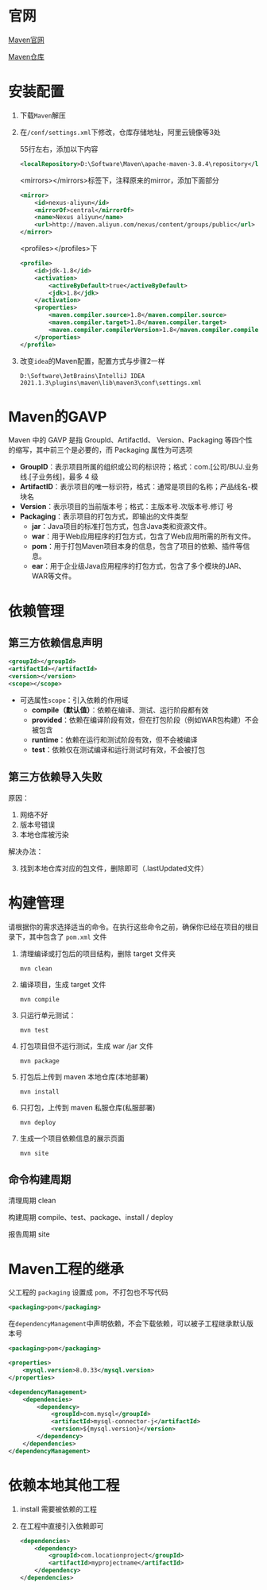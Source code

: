 # 官网

[Maven官网](https://maven.apache.org "Maven")

[Maven仓库](https://mvnrepository.com "mvnrepository")



# 安装配置

1. 下载`Maven`解压

2. 在`/conf/settings.xml`下修改，仓库存储地址，阿里云镜像等3处

   55行左右，添加以下内容

   ```xml
   <localRepository>D:\Software\Maven\apache-maven-3.8.4\repository</localRepository>
   ```

   \<mirrors>\</mirrors>标签下，注释原来的mirror，添加下面部分

   ```xml
   <mirror>
       <id>nexus-aliyun</id>
       <mirrorOf>central</mirrorOf>
       <name>Nexus aliyun</name>
       <url>http://maven.aliyun.com/nexus/content/groups/public</url>
   </mirror>
   ```

   \<profiles>\</profiles>下

   ```xml
   <profile>
       <id>jdk-1.8</id>
       <activation>
           <activeByDefault>true</activeByDefault>
           <jdk>1.8</jdk>
       </activation>
       <properties>
           <maven.compiler.source>1.8</maven.compiler.source>
           <maven.compiler.target>1.8</maven.compiler.target>
           <maven.compiler.compilerVersion>1.8</maven.compiler.compilerVersion>
       </properties>
   </profile>
   ```

3. 改变`idea`的Maven配置，配置方式与步骤2一样

   `D:\Software\JetBrains\IntelliJ IDEA 2021.1.3\plugins\maven\lib\maven3\conf\settings.xml`



# Maven的GAVP

Maven 中的 GAVP 是指 Groupld、Artifactld、 Version、Packaging 等四个性的缩写，其中前三个是必要的，而 Packaging 属性为可选项

- **GroupID**：表示项目所属的组织或公司的标识符；格式：com.[公司/BUJ.业务线.[子业务线]，最多 4 级
-  **ArtifactID**：表示项目的唯一标识符，格式：通常是项目的名称；产品线名-模块名
- **Version**：表示项目的当前版本号；格式：主版本号.次版本号.修订 号
- **Packaging**：表示项目的打包方式，即输出的文件类型
  - **jar**：Java项目的标准打包方式，包含Java类和资源文件。
  - **war**：用于Web应用程序的打包方式，包含了Web应用所需的所有文件。
  - **pom**：用于打包Maven项目本身的信息，包含了项目的依赖、插件等信息。
  - **ear**：用于企业级Java应用程序的打包方式，包含了多个模块的JAR、WAR等文件。



# 依赖管理



## 第三方依赖信息声明

```xml
<groupId></groupId>
<artifactId></artifactId>
<version></version>
<scope></scope>
```

- 可选属性`scope`：引入依赖的作用域
  - **compile（默认值）**：依赖在编译、测试、运行阶段都有效
  - **provided**：依赖在编译阶段有效，但在打包阶段（例如WAR包构建）不会被包含
  - **runtime**：依赖在运行和测试阶段有效，但不会被编译
  - **test**：依赖仅在测试编译和运行测试时有效，不会被打包



## 第三方依赖导入失败

原因：

1. 网络不好
2. 版本号错误
3. 本地仓库被污染

解决办法：

3. 找到本地仓库对应的包文件，删除即可（.lastUpdated文件）



# 构建管理

请根据你的需求选择适当的命令。在执行这些命令之前，确保你已经在项目的根目录下，其中包含了 `pom.xml` 文件

1. 清理编译或打包后的项目结构，删除 target 文件夹

   ```
   mvn clean
   ```

2. 编译项目，生成 target 文件

   ```
   mvn compile
   ```

3. 只运行单元测试：

   ```
   mvn test
   ```

4. 打包项目但不运行测试，生成 war /jar 文件

   ```
   mvn package
   ```

5. 打包后上传到 maven 本地仓库(本地部署)

   ```
   mvn install
   ```

6. 只打包，上传到 maven 私服仓库(私服部署)

   ```
   mvn deploy
   ```

7. 生成一个项目依赖信息的展示页面

   ```
   mvn site
   ```



## 命令构建周期

清理周期 clean

构建周期 compile、test、package、install / deploy

报告周期 site



# Maven工程的继承

父工程的 `packaging` 设置成 `pom`，不打包也不写代码

```xml
<packaging>pom</packaging>
```

在`dependencyManagement`中声明依赖，不会下载依赖，可以被子工程继承默认版本号

```xml
<packaging>pom</packaging>

<properties>
    <mysql.version>8.0.33</mysql.version>
</properties>

<dependencyManagement>
    <dependencies>
        <dependency>
            <groupId>com.mysql</groupId>
            <artifactId>mysql-connector-j</artifactId>
            <version>${mysql.version}</version>
        </dependency>
    </dependencies>
</dependencyManagement>
```



# 依赖本地其他工程

1. install 需要被依赖的工程

2. 在工程中直接引入依赖即可

   ```xml
   <dependencies>
       <dependency>
           <groupId>com.locationproject</groupId>
           <artifactId>myprojectname</artifactId>
       </dependency>
   </dependencies>
   ```

   